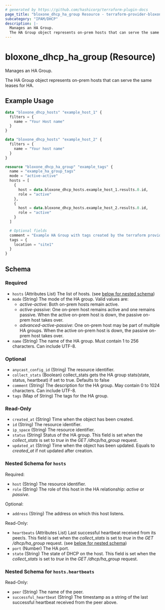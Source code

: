 ```yaml
---
# generated by https://github.com/hashicorp/terraform-plugin-docs
page_title: "bloxone_dhcp_ha_group Resource - terraform-provider-bloxone"
subcategory: "IPAM/DHCP"
description: |-
  Manages an HA Group.
  The HA Group object represents on-prem hosts that can serve the same leases for HA.
---
```


# bloxone_dhcp_ha_group (Resource)

Manages an HA Group.

The HA Group object represents on-prem hosts that can serve the same leases for HA.

## Example Usage

```terraform
data "bloxone_dhcp_hosts" "example_host_1" {
  filters = {
    name = "Your Host name"
  }
}

data "bloxone_dhcp_hosts" "example_host_2" {
  filters = {
    name = "Your host name"
  }
}

resource "bloxone_dhcp_ha_group" "example_tags" {
  name = "example_ha_group_tags"
  mode = "active-active"
  hosts = [
    {
      host = data.bloxone_dhcp_hosts.example_host_1.results.0.id,
      role = "active"
    },
    {
      host = data.bloxone_dhcp_hosts.example_host_2.results.0.id,
      role = "active"
    }
  ]

  # Optional fields
  comment = "Example HA Group with tags created by the terraform provider"
  tags = {
    location = "site1"
  }
}
```

<!-- schema generated by tfplugindocs -->
## Schema

### Required

- `hosts` (Attributes List) The list of hosts. (see [below for nested schema](#nestedatt--hosts))
- `mode` (String) The mode of the HA group. Valid values are:
  * _active-active_: Both on-prem hosts remain active.
  * _active-passive_: One on-prem host remains active and one remains passive. When the active on-prem host is down, the passive on-prem host takes over.
  * _advanced-active-passive_: One on-prem host may be part of multiple HA groups. When the active on-prem host is down, the passive on-prem host takes over.
- `name` (String) The name of the HA group. Must contain 1 to 256 characters. Can include UTF-8.

### Optional

- `anycast_config_id` (String) The resource identifier.
- `collect_stats` (Boolean) collect_stats gets the HA group stats(state, status, heartbeat) if set to true. Defaults to false
- `comment` (String) The description for the HA group. May contain 0 to 1024 characters. Can include UTF-8.
- `tags` (Map of String) The tags for the HA group.

### Read-Only

- `created_at` (String) Time when the object has been created.
- `id` (String) The resource identifier.
- `ip_space` (String) The resource identifier.
- `status` (String) Status of the HA group. This field is set when the _collect_stats_ is set to _true_ in the _GET_ _/dhcp/ha_group_ request.
- `updated_at` (String) Time when the object has been updated. Equals to _created_at_ if not updated after creation.

<a id="nestedatt--hosts"></a>
### Nested Schema for `hosts`

Required:

- `host` (String) The resource identifier.
- `role` (String) The role of this host in the HA relationship: _active_ or _passive_.

Optional:

- `address` (String) The address on which this host listens.

Read-Only:

- `heartbeats` (Attributes List) Last successful heartbeat received from its peer/s. This field is set when the _collect_stats_ is set to _true_ in the _GET_ _/dhcp/ha_group_ request. (see [below for nested schema](#nestedatt--hosts--heartbeats))
- `port` (Number) The HA port.
- `state` (String) The state of DHCP on the host. This field is set when the _collect_stats_ is set to _true_ in the _GET_ _/dhcp/ha_group_ request.

<a id="nestedatt--hosts--heartbeats"></a>
### Nested Schema for `hosts.heartbeats`

Read-Only:

- `peer` (String) The name of the peer.
- `successful_heartbeat` (String) The timestamp as a string of the last successful heartbeat received from the peer above.
